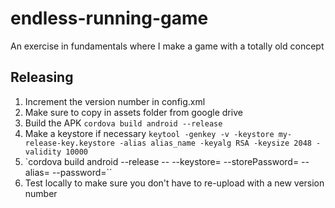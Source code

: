 # endless-running-game
An exercise in fundamentals where I make a game with a totally old concept


## Releasing

1. Increment the version number in config.xml
2. Make sure to copy in assets folder from google drive
3. Build the APK `cordova build android --release`
4. Make a keystore if necessary `keytool -genkey -v -keystore my-release-key.keystore -alias alias_name -keyalg RSA -keysize 2048 -validity 10000`
5. `cordova build android --release -- --keystore=<keystore location> --storePassword=<keystore password> --alias=<key alias> --password=<alias password>``
6. Test locally to make sure you don't have to re-upload with a new version number
